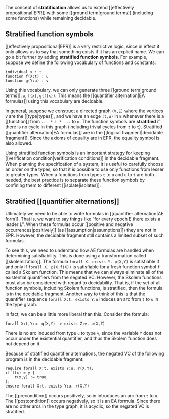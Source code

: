 The concept of **stratification** allows us to extend [[effectively propositional|EPR]] with some [[ground term|ground terms]] (including some functions) while remaining decidable.

## Stratified function symbols

[[effectively propositional|EPR]] is a very restrictive logic, since in effect it only allows us to say that something exists if it has an explicit name. We can go a bit further by adding **stratified function symbols**. For example, suppose we define the following vocabulary of functions and constants:

```
individual x : t
function f(X:t) : u
function g(Y:u) : v
```

Using this vocabulary, we can only generate three [[ground term|ground terms]]: `x`, `f(x)`, `g(f(x))`. This means the [[quantifier alternation|EA formulas]] using this vocabulary are decidable.

In general, suppose we construct a directed graph `(V,E)` where the vertices `V` are the [[type|types]], and we have an edge `(t,u)` in `E` whenever there is a [[function]] from `... * t * ...` to `u`. The function symbols are **stratified** if there is no cycle in this graph (including trivial cycles from `t` to `t`). Stratified [[quantifier alternation|EA formulas]] are in the [[logical fragment|decidable fragment]]. Since the axioms of equality are in EPR, the equality symbol is also allowed.

Using stratified function symbols is an important strategy for keeping [[verification condition|verification conditions]] in the decidable fragment. When planning the specification of a system, it is useful to carefully choose an order on the types, so that it is possible to use only functions from lesser to greater types. When a functions from types `t` to `u` and `u` to `t` are both needed, the best practice is to separate these function symbols by confining them to different [[isolate|isolates]].

## Stratified [[quantifier alternations]]
Ultimately we need to be able to write formulas in [[quantifier alternation|AE form]]. That is, we want to say things like “for every epoch E there exists a leader L”. When these formulas occur [[positive and negative occurrences|positively]] (as [[assumption|assumptions]]) they are not in EPR. However, the decidable fragment still contains a limited subset of such formulas.

To see this, we need to understand how AE formulas are handled when determining satisfiability. This is done using a transformation called [[skolemization]]. The formula `forall X. exists Y. p(X,Y)` is satisfiable if and only if `forall X. p(X,f(X))` is satisfiable for a fresh function symbol `f` called a Skolem function. This means that we can always eliminate all of the existential quantifiers from the negated VC. However, the Skolem functions must also be considered with regard to decidability. That is, if the set of all function symbols, including Skolem functions, is stratified, then the formula is in the decidable fragment. Another way to think of this is that the quantifier sequence `forall X:t. exists Y:u` induces an arc from `t` to `u` in the type graph.

In fact, we can be a little more liberal than this. Consider the formula:

```
forall X:t,Y:u. q(X,Y) -> exists Z:v. p(X,Z)
```

There is no arc induced from type `u` to type `v`, since the variable `Y` does not occur under the existential quantifier, and thus the Skolem function does not depend on it.

Because of stratified quantifier alternations, the negated VC of the following program is in the decidable fragment:

```
require forall X:t. exists Y:u. r(X,Y);
if f(x) = y {
    r(x,y) := true
};       
ensure forall X:t. exists Y:u. r(X,Y)
```

The [[precondition]] occurs positively, so in introduces an arc from `t` to `u`. The [[postcondition]] occurs negatively, so it is an EA formula. Since there are no other arcs in the type graph, it is acyclic, so the negated VC is stratified.

